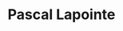 ---
template: IdentityDetailPage
title: Pascal Lapointe 
description: SPO
image: /pascal.jpeg
website: https://pascallapointe.com/
donationAddress: addr1q97x8rfnkw4pmdgnwjzavl8jvg77tuy6wn3wm90x9emwgj8nhh356yzp7k3qwmhe4fk0g5u6kx5ka4rz5qcq4j7mvh2sg67tj5
---